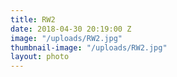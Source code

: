 ```yaml
---
title: RW2
date: 2018-04-30 20:19:00 Z
image: "/uploads/RW2.jpg"
thumbnail-image: "/uploads/RW2.jpg"
layout: photo
---
```


